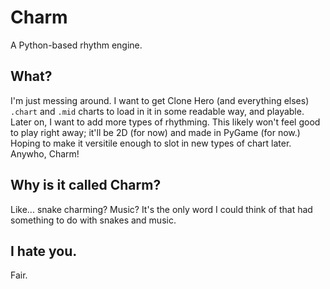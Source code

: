 # Charm
A Python-based rhythm engine. 

## What?
I'm just messing around. I want to get Clone Hero (and everything elses) `.chart` and `.mid` charts to load in it in some readable way, and playable. Later on, I want to add more types of rhythming. This likely won't feel good to play right away; it'll be 2D (for now) and made in PyGame (for now.) Hoping to make it versitile enough to slot in new types of chart later. Anywho, Charm!

## Why is it called Charm?
Like... snake charming? Music? It's the only word I could think of that had something to do with snakes and music.

## I hate you.
Fair.

